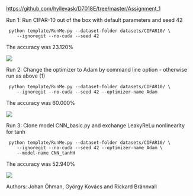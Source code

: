 https://github.com/hyllevask/D7018E/tree/master/Assignment_1

Run 1: 
Run CIFAR-10 out of the box with default parameters and seed 42

```shell
 python template/RunMe.py --dataset-folder datasets/CIFAR10/ \
    --ignoregit --no-cuda --seed 42
````
The accuracy was 23.120%

![](defult_scalars.PNG)

Run 2: 
Change the optimizer to Adam by command line option - otherwise run as above (1)

```shell
 python template/RunMe.py --dataset-folder datasets/CIFAR10/ \
    --ignoregit --no-cuda --seed 42 --optimizer-name Adam
````
The accuracy was 60.000%

![](adam_scalars.PNG)

Run 3:
Clone model CNN_basic.py and exchange LeakyReLu nonlinearity for tanh

```shell
 python template/RunMe.py --dataset-folder datasets/CIFAR10/ \
    --ignoregit --no-cuda --seed 42 --optimizer-name Adam \
    --model-name CNN_tanhH
````
The accuracy was 52.940%

![](tanh_scalars.PNG)

Authors: Johan Öhman, György Kovács and Rickard Brännvall
